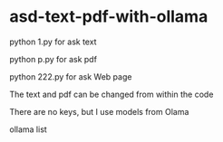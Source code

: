 # asd-text-pdf-with-ollama


python 1.py
for ask text

python p.py
for ask pdf

python 222.py
for ask Web page

The text and pdf can be changed from within the code

There are no keys, but I use models from Olama

ollama list


